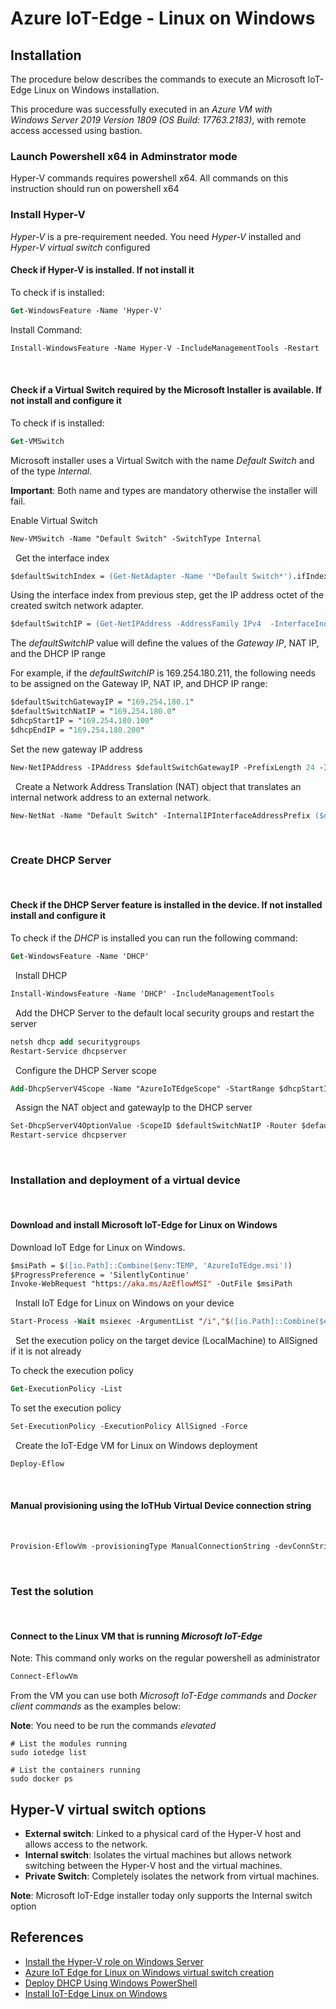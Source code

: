 # Azure IoT-Edge - Linux on Windows

## Installation

The procedure below describes the commands to execute an Microsoft IoT-Edge Linux on Windows installation. 

This procedure was successfully executed in an *Azure VM with Windows Server 2019 Version 1809 (OS Build: 17763.2183)*, with remote access accessed using bastion. 

### Launch Powershell x64 in Adminstrator mode

Hyper-V commands requires powershell x64. All commands on this instruction should run on powershell x64
 
### Install Hyper-V  

*Hyper-V* is a pre-requirement needed. You need *Hyper-V* installed and *Hyper-V virtual switch* configured

#### Check if Hyper-V is installed. If not install it

To check if is installed:

```ps
Get-WindowsFeature -Name 'Hyper-V'
```

Install Command:

```ps
Install-WindowsFeature -Name Hyper-V -IncludeManagementTools -Restart
```
 
#### Check if a Virtual Switch required by the Microsoft Installer is available. If not install and configure it

To check if is installed: 

```ps
Get-VMSwitch
```

Microsoft installer uses a Virtual Switch with the name *Default Switch* and of the type *Internal*. 

**Important**: Both name and types are mandatory otherwise the installer will fail.

Enable Virtual Switch  

```ps
New-VMSwitch -Name "Default Switch" -SwitchType Internal
```
 
Get the interface index

```ps
$defaultSwitchIndex = (Get-NetAdapter -Name '*Default Switch*').ifIndex
```

Using the interface index from previous step, get the IP address octet of the created switch network adapter.

```ps
$defaultSwitchIP = (Get-NetIPAddress -AddressFamily IPv4  -InterfaceIndex $defaultSwitchIndex).IPAddress
```

The *defaultSwitchIP* value will define the values of the *Gateway IP*, NAT IP, and the DHCP IP range

For example, if the *defaultSwitchIP* is 169.254.180.211, the following needs to be assigned on the Gateway IP, NAT IP, and DHCP IP range:
 
```ps
$defaultSwitchGatewayIP = "169.254.180.1"
$defaultSwitchNatIP = "169.254.180.0"
$dhcpStartIP = "169.254.180.100"
$dhcpEndIP = "169.254.180.200"
```

Set the new gateway IP address

```ps
New-NetIPAddress -IPAddress $defaultSwitchGatewayIP -PrefixLength 24 -InterfaceIndex $defaultSwitchIndex
```
 
Create a Network Address Translation (NAT) object that translates an internal network address to an external network.

```ps
New-NetNat -Name "Default Switch" -InternalIPInterfaceAddressPrefix ($defaultSwitchNatIP + "/24")
```
 
### Create DHCP Server
 
#### Check if the DHCP Server feature is installed in the device. If not installed install and configure it

To check if the *DHCP* is installed you can run the following command:

```ps
Get-WindowsFeature -Name 'DHCP'
```
 
Install DHCP

```ps
Install-WindowsFeature -Name 'DHCP' -IncludeManagementTools
```
 
Add the DHCP Server to the default local security groups and restart the server

```ps
netsh dhcp add securitygroups
Restart-Service dhcpserver
```
 
Configure the DHCP Server scope

```ps
Add-DhcpServerV4Scope -Name "AzureIoTEdgeScope" -StartRange $dhcpStartIP -EndRange $dhcpEndIP -SubnetMask 255.255.255.0 -State Active
```
 
Assign the NAT object and gatewayIp to the DHCP server


```ps
Set-DhcpServerV4OptionValue -ScopeID $defaultSwitchNatIP -Router $defaultSwitchGatewayIP
Restart-service dhcpserver
```
 
### Installation and deployment of a virtual device
 
#### Download and install Microsoft IoT-Edge for Linux on Windows

Download IoT Edge for Linux on Windows.

```ps
$msiPath = $([io.Path]::Combine($env:TEMP, 'AzureIoTEdge.msi'))
$ProgressPreference = 'SilentlyContinue'
Invoke-WebRequest "https://aka.ms/AzEflowMSI" -OutFile $msiPath
```
 
Install IoT Edge for Linux on Windows on your device

```ps
Start-Process -Wait msiexec -ArgumentList "/i","$([io.Path]::Combine($env:TEMP, 'AzureIoTEdge.msi'))","/qn"
```
 
Set the execution policy on the target device (LocalMachine) to AllSigned if it is not already

To check the execution policy 

```ps
Get-ExecutionPolicy -List
```

To set the execution policy

```ps
Set-ExecutionPolicy -ExecutionPolicy AllSigned -Force
```
 
Create the IoT-Edge VM for Linux on Windows deployment

```ps
Deploy-Eflow
```
 
#### Manual provisioning using the IoTHub Virtual Device connection string
 
```ps
Provision-EflowVm -provisioningType ManualConnectionString -devConnString "<iothub_virtual_device_connection_string>"
```
 
### Test the solution
 
#### Connect to the Linux VM that is running *Microsoft IoT-Edge* 

Note: This command only works on the regular powershell as administrator
 
```ps
Connect-EflowVm
```

From the VM you can use both *Microsoft IoT-Edge commands* and *Docker client commands* as the examples below: 

**Note**: You need to be run the commands *elevated*


```shell
# List the modules running 
sudo iotedge list 

# List the containers running 
sudo docker ps
```

## Hyper-V virtual switch options

- **External switch**: Linked to a physical card of the Hyper-V host and allows access to the network.
- **Internal switch**: Isolates the virtual machines but allows network switching between the Hyper-V host and the virtual machines.
- **Private Switch**: Completely isolates the network from virtual machines.

**Note**: Microsoft IoT-Edge installer today only supports the Internal switch option


## References

- [Install the Hyper-V role on Windows Server](https://docs.microsoft.com/en-us/windows-server/virtualization/hyper-v/get-started/install-the-hyper-v-role-on-windows-server)
- [Azure IoT Edge for Linux on Windows virtual switch creation](https://docs.microsoft.com/en-us/azure/iot-edge/how-to-create-virtual-switch?view=iotedge-2018-06)
- [Deploy DHCP Using Windows PowerShell](https://docs.microsoft.com/en-us/windows-server/networking/technologies/dhcp/dhcp-deploy-wps)
- [Install IoT-Edge Linux on Windows](https://docs.microsoft.com/en-us/azure/iot-edge/how-to-install-iot-edge-on-windows?view=iotedge-2018-06&tabs=powershell#manual-provisioning-using-the-connection-string)
